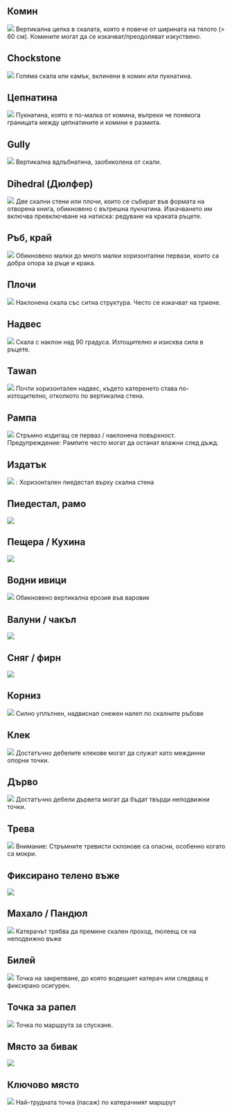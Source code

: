## Комин
![](../../assets/Chimney.svg)
 Вертикална цепка в скалата, която е повече от ширината на тялото (> 60 см). Комините могат да се изкачват/преодоляват изкуствено.

## Chockstone
![](../../assets/Chockstone.svg)
 Голяма скала или камък, вклинени в комин или пукнатина.

## Цепнатина
![](../../assets/Crack.svg)
 Пукнатина, която е по-малка от комина, въпреки че понякога границата между цепнатините и комини е размита.

## Gully
![](../../assets/Gully.svg)
 Вертикална вдлъбнатина, заобиколена от скали.

## Dihedral (Дюлфер)
![](../../assets/Dihedral.svg)
 Две скални стени или плочи, които се събират във формата на отворена книга, обикновено с вътрешна пукнатина.
 Изкачването им включва превключване на натиска: редуване на краката ръцете.

## Ръб, край
![](../../assets/Edge.svg)
 Обикновено малки до много малки хоризонтални первази, които са добра опора за ръце и крака.

## Плочи
![](../../assets/Slabs.svg)
 Наклонена скала със ситна структура. Често се изкачват на триене.

## Надвес
![](../../assets/Overhang.svg)
 Скала с наклон над 90 градуса. Изтощително и изисква сила в ръцете.

## Tawan
![](../../assets/Roof.svg)
 Почти хоризонтален надвес, където катеренето става по-изтощително, отколкото по вертикална стена.

## Рампа
![](../../assets/Ramp.svg)
 Стръмно издигащ се перваз / наклонена повърхност. Предупреждение: Рампите често могат да останат влажни след дъжд.

## Издатък
![](../../assets/Ledge.svg)
 : Хоризонтален пиедестал върху скална стена

## Пиедестал, рамо
![](../../assets/Pedestal-Shoulder.svg)

## Пещера / Кухина
![](../../assets/Cave-Hollow.svg)

## Водни ивици
![](../../assets/Water-Streaks.svg)
 Обикновено вертикална ерозия във варовик

## Валуни / чакъл
![](../../assets/Boulders-Rubble.svg)

## Сняг / фирн
![](../../assets/SnowFirnField.svg)

## Корниз
![](../../assets/Cornice.svg)
 Силно уплътнен, надвиснал снежен налеп по скалните ръбове

## Клек
![](../../assets/MountainPine.svg)
 Достатъчно дебелите клекове могат да служат като междинни опорни точки.

## Дърво
![](../../assets/Tree.svg)
 Достатъчно дебели дървета могат да бъдат твърди неподвижни точки.

## Трева
![](../../assets/Grass.svg)
 Внимание: Стръмните тревисти склонове са опасни, особенно когато са мокри.

## Фиксирано телено въже
![](../../assets/FixedWire.svg)

## Махало / Пандюл
![](../../assets/Pendulum.svg)
 Катерачът трябва да премине скален проход, люлеещ се на неподвижно въже

## Билей
![](../../assets/Belay.svg)
 Точка на закрепване, до която водещият катерач или следващ е фиксирано осигурен.

## Точка за рапел
![](../../assets/RappellingPoint.svg)
 Toчка по маршрута за спускане.

## Място за бивак
![](../../assets/BivouacSite.svg)

## Ключово място
![](../../assets/KeySpot.svg)
 Най-трудната точка (пасаж) по катерачният маршрут

